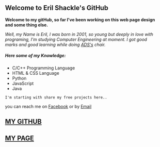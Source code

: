 ## Welcome to Eril Shackle's GitHub

**Welcome to my gitHub, so far I've been working on this web page design and some thing else.**

_Well,  my Name is Eril, I was born in 2001, so young but deeply in love with programing, I'm studying Computer Engineering at moment.
I got good marks and good learning while doing <u title="Algorithm and Data Structure">ADS's</u> chair._

##### Here some of my Knowledge:
* C/C++ Programming Language
* HTML & CSS Language
* Python
* JavaScript
* Java

`I'm starting with share my free projects here..`

you can reach me on [Facebook](https://www.facebook.com/eril.tavares) or by [Email](mailto:erilcarvalho@gmail.com) 



## [MY GITHUB](https://github.com/erilshackle)

## [MY PAGE](erilshackle.github.io)
